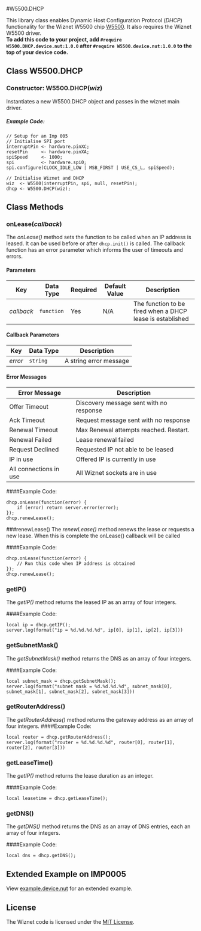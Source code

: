 #W5500.DHCP

This library class enables Dynamic Host Configuration Protocol (*DHCP*) functionality for the Wiznet W5500 chip [W5500](http://wizwiki.net/wiki/lib/exe/fetch.php?media=products:w5500:w5500_ds_v106e_141230.pdf). It also requires the Wiznet W5500 driver.  
**To add this code to your project, add `#require W5500.DHCP.device.nut:1.0.0` after `#require W5500.device.nut:1.0.0` to the top of your device code.**

## Class W5500.DHCP

### Constructor: W5500.DHCP(*wiz*)
Instantiates a new W5500.DHCP object and passes in the wiznet main driver.

##### Example Code:
```squirrel
// Setup for an Imp 005
// Initialise SPI port
interruptPin <- hardware.pinXC;
resetPin     <- hardware.pinXA;
spiSpeed     <- 1000;
spi          <- hardware.spi0;
spi.configure(CLOCK_IDLE_LOW | MSB_FIRST | USE_CS_L, spiSpeed);

// Initialise Wiznet and DHCP
wiz  <- W5500(interruptPin, spi, null, resetPin);
dhcp <- W5500.DHCP(wiz);
```

## Class Methods

### onLease(*callback*)
The *onLease()* method sets the function to be called when an IP address is leased. It can be used before or after `dhcp.init()` is called. The callback function has an error parameter which informs the user of timeouts and errors.

#### Parameters
| Key                  | Data Type   | Required | Default Value | Description                                                    |
| -------------------- | ----------- | -------- | ------------- | -------------------------------------------------------------- |
| *callback* | `function`| Yes| N/A| The function to be fired when a DHCP lease is established   |

#### Callback Parameters
| Key        | Data Type   |Description                                       |
| -----------| ----------- |------------------------------------------------- |
| *error*    | `string`    | A string error message                           |

#### Error Messages
|Error Message                  | Description                                 |
|-------------------------------|---------------------------------------------|
|Offer Timeout             		|Discovery message sent with no response      |
|Ack Timeout               		|Request message sent with no response        |
|Renewal Timeout           		|Max Renewal attempts reached. Restart.       |
|Renewal Failed                 |Lease renewal failed                         |
|Request Declined               |Requested IP not able to be leased           |
|IP in use                      |Offered IP is currently in use               |
|All connections in use         |All Wiznet sockets are in use                |



####Example Code:
```squirrel
dhcp.onLease(function(error) {
    if (error) return server.error(error);
});
dhcp.renewLease();
```

###renewLease()
The *renewLease()* method renews the lease or requests a new lease. When this is complete the onLease() callback will be called

####Example Code:
```squirrel
dhcp.onLease(function(error) {
    // Run this code when IP address is obtained
});
dhcp.renewLease();
```


### getIP()
The *getIP()* method returns the leased IP as an array of four integers. 

####Example Code:
```squirrel
local ip = dhcp.getIP();
server.log(format("ip = %d.%d.%d.%d", ip[0], ip[1], ip[2], ip[3]))
```


### getSubnetMask()
The *getSubnetMask()* method returns the DNS as an array of four integers. 

####Example Code:
```squirrel
local subnet_mask = dhcp.getSubnetMask();
server.log(format("subnet mask = %d.%d.%d.%d", subnet_mask[0], subnet_mask[1], subnet_mask[2], subnet_mask[3]))
```


### getRouterAddress()
The *getRouterAddress()* method returns the gateway address as an array of four integers. 
####Example Code:
```squirrel
local router = dhcp.getRouterAddress();
server.log(format("router = %d.%d.%d.%d", router[0], router[1], router[2], router[3]))
```


### getLeaseTime()
The *getIP()* method returns the lease duration as an integer. 

####Example Code:
```squirrel
local leasetime = dhcp.getLeaseTime();
```


### getDNS()
The *getDNS()* method returns the DNS as an array of DNS entries, each an array of four integers. 

####Example Code:
```squirrel
local dns = dhcp.getDNS();
```



## Extended Example on IMP0005
View [example.device.nut](example.device.nut) for an extended example.

## License
The Wiznet code is licensed under the [MIT License](./LICENSE).
